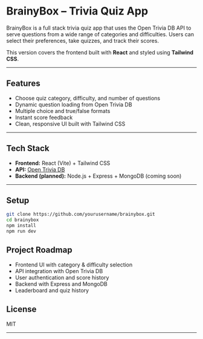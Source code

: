 # BrainyBox – Trivia Quiz App

BrainyBox is a full stack trivia quiz app that uses the Open Trivia DB API to serve questions from a wide range of categories and difficulties. Users can select their preferences, take quizzes, and track their scores.

This version covers the frontend built with **React** and styled using **Tailwind CSS**.

---

## Features

- Choose quiz category, difficulty, and number of questions
- Dynamic question loading from Open Trivia DB
- Multiple choice and true/false formats
- Instant score feedback
- Clean, responsive UI built with Tailwind CSS

---

## Tech Stack

- **Frontend:** React (Vite) + Tailwind CSS
- **API:** [Open Trivia DB](https://opentdb.com/)
- **Backend (planned):** Node.js + Express + MongoDB (coming soon)

---

## Setup

```bash
git clone https://github.com/yourusername/brainybox.git
cd brainybox
npm install
npm run dev
```

## Project Roadmap

- Frontend UI with category & difficulty selection
- API integration with Open Trivia DB
- User authentication and score history
- Backend with Express and MongoDB
- Leaderboard and quiz history

## License

MIT

---